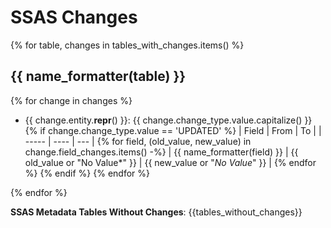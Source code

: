 # SSAS Changes

{% for table, changes in tables_with_changes.items() %}
## {{ name_formatter(table) }}

{% for change in changes %}
- {{ change.entity.__repr__() }}: {{ change.change_type.value.capitalize() }}
  {% if change.change_type.value == 'UPDATED' %}
   | Field | From | To  |
   | ----- | ---- | --- |
  {% for field, (old_value, new_value) in change.field_changes.items() -%}
   | {{ name_formatter(field) }} | {{ old_value or "No Value*" }} | {{ new_value or "*No Value*" }} |
  {% endfor %}
  {% endif %}
{% endfor %}

{% endfor %}

**SSAS Metadata Tables Without Changes**: {{tables_without_changes}}